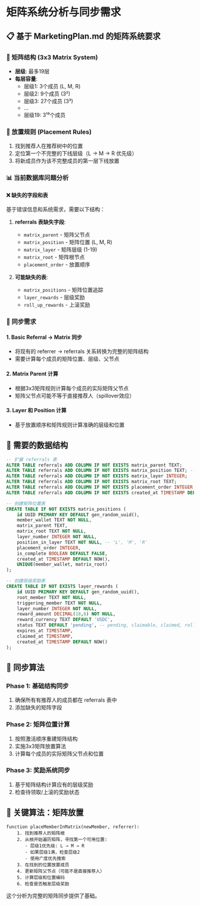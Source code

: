 # 矩阵系统分析与同步需求

## 📋 基于 MarketingPlan.md 的矩阵系统要求

### 🎯 矩阵结构 (3x3 Matrix System)
- **层级**: 最多19层
- **每层容量**: 
  - 层级1: 3个成员 (L, M, R)
  - 层级2: 9个成员 (3²)
  - 层级3: 27个成员 (3³)
  - ...
  - 层级19: 3¹⁹个成员

### 🔄 放置规则 (Placement Rules)
1. 找到推荐人在推荐树中的位置
2. 定位第一个不完整的下线层级（L → M → R 优先级）
3. 将新成员作为该不完整成员的第一层下线放置

### 📊 当前数据库问题分析

#### ❌ 缺失的字段和表
基于错误信息和系统需求，需要以下结构：

1. **referrals 表缺失字段**:
   - `matrix_parent` - 矩阵父节点
   - `matrix_position` - 矩阵位置 (L, M, R)
   - `matrix_layer` - 矩阵层级 (1-19)
   - `matrix_root` - 矩阵根节点
   - `placement_order` - 放置顺序

2. **可能缺失的表**:
   - `matrix_positions` - 矩阵位置追踪
   - `layer_rewards` - 层级奖励
   - `roll_up_rewards` - 上滚奖励

### 🎯 同步需求

#### 1. **Basic Referral → Matrix 同步**
- 将现有的 referrer → referrals 关系转换为完整的矩阵结构
- 需要计算每个成员的矩阵位置、层级、父节点

#### 2. **Matrix Parent 计算**
- 根据3x3矩阵规则计算每个成员的实际矩阵父节点
- 矩阵父节点可能不等于直接推荐人（spillover效应）

#### 3. **Layer 和 Position 计算**
- 基于放置顺序和矩阵规则计算准确的层级和位置

## 🔧 需要的数据结构

```sql
-- 扩展 referrals 表
ALTER TABLE referrals ADD COLUMN IF NOT EXISTS matrix_parent TEXT;
ALTER TABLE referrals ADD COLUMN IF NOT EXISTS matrix_position TEXT; -- 'L', 'M', 'R'
ALTER TABLE referrals ADD COLUMN IF NOT EXISTS matrix_layer INTEGER;
ALTER TABLE referrals ADD COLUMN IF NOT EXISTS matrix_root TEXT;
ALTER TABLE referrals ADD COLUMN IF NOT EXISTS placement_order INTEGER;
ALTER TABLE referrals ADD COLUMN IF NOT EXISTS created_at TIMESTAMP DEFAULT NOW();

-- 创建矩阵位置表
CREATE TABLE IF NOT EXISTS matrix_positions (
    id UUID PRIMARY KEY DEFAULT gen_random_uuid(),
    member_wallet TEXT NOT NULL,
    matrix_parent TEXT,
    matrix_root TEXT NOT NULL,
    layer_number INTEGER NOT NULL,
    position_in_layer TEXT NOT NULL, -- 'L', 'M', 'R'
    placement_order INTEGER,
    is_complete BOOLEAN DEFAULT FALSE,
    created_at TIMESTAMP DEFAULT NOW(),
    UNIQUE(member_wallet, matrix_root)
);

-- 创建层级奖励表
CREATE TABLE IF NOT EXISTS layer_rewards (
    id UUID PRIMARY KEY DEFAULT gen_random_uuid(),
    root_member TEXT NOT NULL,
    triggering_member TEXT NOT NULL,
    layer_number INTEGER NOT NULL,
    reward_amount DECIMAL(18,6) NOT NULL,
    reward_currency TEXT DEFAULT 'USDC',
    status TEXT DEFAULT 'pending', -- pending, claimable, claimed, rolled_up
    expires_at TIMESTAMP,
    claimed_at TIMESTAMP,
    created_at TIMESTAMP DEFAULT NOW()
);
```

## 🚀 同步算法

### Phase 1: 基础结构同步
1. 确保所有有推荐人的成员都在 referrals 表中
2. 添加缺失的矩阵字段

### Phase 2: 矩阵位置计算
1. 按照激活顺序重建矩阵结构
2. 实施3x3矩阵放置算法
3. 计算每个成员的实际矩阵父节点和位置

### Phase 3: 奖励系统同步  
1. 基于矩阵结构计算应有的层级奖励
2. 检查待领取/上滚的奖励状态

## 🎯 关键算法：矩阵放置

```
function placeMemberInMatrix(newMember, referrer):
    1. 找到推荐人的矩阵根
    2. 从根开始遍历矩阵，寻找第一个可用位置:
       - 层级1优先级: L → M → R
       - 如果层级1满，检查层级2
       - 使用广度优先搜索
    3. 在找到的位置放置成员
    4. 更新矩阵父节点（可能不是直接推荐人）
    5. 计算层级和位置编码
    6. 检查是否触发层级奖励
```

这个分析为完整的矩阵同步提供了基础。